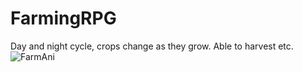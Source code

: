 # FarmingRPG
Day and night cycle, crops change as they grow. Able to harvest etc.
![FarmAni](https://user-images.githubusercontent.com/23078894/186456910-c8ffe620-4ffb-43be-a33a-5e539f03b974.gif)
